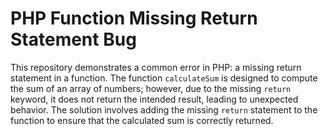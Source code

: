 # PHP Function Missing Return Statement Bug
This repository demonstrates a common error in PHP: a missing return statement in a function. The function `calculateSum` is designed to compute the sum of an array of numbers; however, due to the missing `return` keyword, it does not return the intended result, leading to unexpected behavior.
The solution involves adding the missing `return` statement to the function to ensure that the calculated sum is correctly returned.